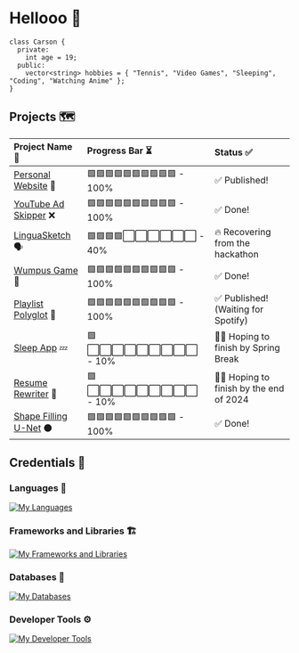 # Hellooo 👋
```
class Carson {
  private:
    int age = 19;
  public:
    vector<string> hobbies = { "Tennis", "Video Games", "Sleeping", "Coding", "Watching Anime" };
}
```

## Projects 🗺️
| Project Name 💬 | Progress Bar ⏳ | Status ✅ |
| :---         | :---         | :---         |
| [Personal Website](https://carson274.github.io/Personal-Website/) 🧍 | 🟩🟩🟩🟩🟩🟩🟩🟩🟩🟩 - 100% | ✅ Published! |
| [YouTube Ad Skipper](https://github.com/Carson274/Ad-Skipper) ❌ | 🟩🟩🟩🟩🟩🟩🟩🟩🟩🟩 - 100% | ✅ Done! |
| [LinguaSketch](https://github.com/sebat2004/linguasketch) 🗣️ | 🟩🟩🟩🟩⬜⬜⬜⬜⬜⬜ - 40% | 🔥 Recovering from the hackathon |
| [Wumpus Game](https://github.com/Carson274/Wumpus-Game) 👾 | 🟩🟩🟩🟩🟩🟩🟩🟩🟩🟩 - 100% | ✅ Done! |
| [Playlist Polyglot](https://github.com/Carson274/Playlist-Polyglot) 🎵 | 🟩🟩🟩🟩🟩🟩🟩🟩🟩🟩 - 100% | ✅ Published! (Waiting for Spotify) |
| [Sleep App](https://github.com/Carson274/Sleep-App) 💤 | 🟩⬜⬜⬜⬜⬜⬜⬜⬜⬜ - 10% | 🙏🏻 Hoping to finish by Spring Break |
| [Resume Rewriter](https://github.com/sebat2004/AutoTailor) 📝 | 🟩⬜⬜⬜⬜⬜⬜⬜⬜⬜ - 10% | 🙏🏻 Hoping to finish by the end of 2024 |
| [Shape Filling U-Net](https://github.com/Carson274/Shape-Filler) ⚫️ | 🟩🟩🟩🟩🟩🟩🟩🟩🟩🟩 - 100% | ✅ Done! |

## Credentials 💼
### Languages 🧠
[![My Languages](https://skillicons.dev/icons?i=js,ts,html,css,cpp,c,python)](https://skillicons.dev)
### Frameworks and Libraries 🏗️
[![My Frameworks and Libraries](https://skillicons.dev/icons?i=react,nodejs,express,tailwind,vue)](https://skillicons.dev)
### Databases 📁
[![My Databases](https://skillicons.dev/icons?i=mongo)](https://skillicons.dev)
### Developer Tools ⚙️
[![My Developer Tools](https://skillicons.dev/icons?i=git,github,vscode,postman,vite)](https://skillicons.dev)
